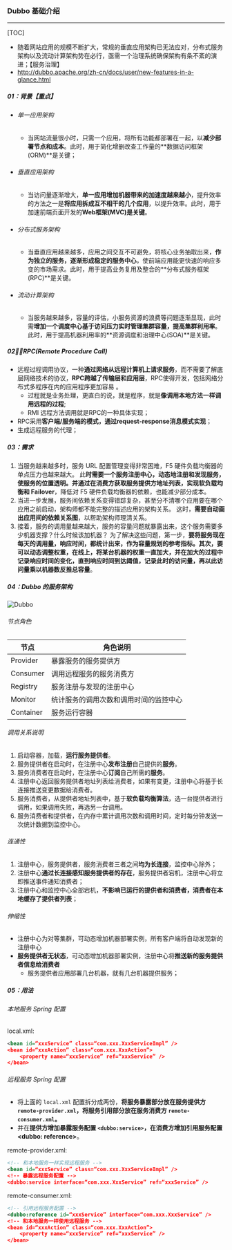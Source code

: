 ### Dubbo 基础介绍

------

[TOC]

- 随着网站应用的规模不断扩大，常规的垂直应用架构已无法应对，分布式服务架构以及流动计算架构势在必行，亟需一个治理系统确保架构有条不紊的演进；【服务治理】
- http://dubbo.apache.org/zh-cn/docs/user/new-features-in-a-glance.html

##### 01：背景【重点】

- ###### 单一应用架构

  - 当网站流量很小时，只需一个应用，将所有功能都部署在一起，以**减少部署节点和成本**。此时，用于简化增删改查工作量的**数据访问框架(ORM)**是关键；

- ###### 垂直应用架构

  - 当访问量逐渐增大，**单一应用增加机器带来的加速度越来越小**，提升效率的方法之一是**将应用拆成互不相干的几个应用**，以提升效率。此时，用于加速前端页面开发的**Web框架(MVC)是关键**。

- ###### 分布式服务架构

  - 当垂直应用越来越多，应用之间交互不可避免，将核心业务抽取出来，**作为独立的服务，逐渐形成稳定的服务中心**，使前端应用能更快速的响应多变的市场需求。此时，用于提高业务复用及整合的**分布式服务框架(RPC)**是关键。

- ###### 流动计算架构

  - 当服务越来越多，容量的评估，小服务资源的浪费等问题逐渐显现，此时需**增加一个调度中心基于访问压力实时管理集群容量，提高集群利用率**。此时，用于提高机器利用率的**资源调度和治理中心(SOA)**是关键。 

##### 02：RPC(Remote Procedure Call)

- 远程过程调用协议，一种**通过网络从远程计算机上请求服务**，而不需要了解底层网络技术的协议，**RPC跨越了传输层和应用层**，RPC使得开发，包括网络分布式多程序在内的应用程序更加容易  。
  - 过程就是业务处理，更直白的说，就是程序，就是**像调用本地方法一样调用远程的过程**;
  - RMI 远程方法调用就是RPC的一种具体实现；
- RPC采用**客户端/服务端的模式，通过request-response消息模式实现**；
- 生成远程服务的代理；

##### 03：需求

1. 当服务越来越多时，服务 URL 配置管理变得非常困难，F5 硬件负载均衡器的单点压力也越来越大。 此**时需要一个服务注册中心，动态地注册和发现服务，使服务的位置透明。并通过在消费方获取服务提供方地址列表，实现软负载均衡和 Failover**，降低对 F5 硬件负载均衡器的依赖，也能减少部分成本。
2. 当进一步发展，服务间依赖关系变得错踪复杂，甚至分不清哪个应用要在哪个应用之前启动，架构师都不能完整的描述应用的架构关系。 这时，**需要自动画出应用间的依赖关系图**，以帮助架构师理清关系。
3. 接着，服务的调用量越来越大，服务的容量问题就暴露出来，这个服务需要多少机器支撑？什么时候该加机器？ 为了解决这些问题，第一步，**要将服务现在每天的调用量，响应时间，都统计出来，作为容量规划的参考指标。其次，要可以动态调整权重，在线上，将某台机器的权重一直加大，并在加大的过程中记录响应时间的变化，直到响应时间到达阈值，记录此时的访问量，再以此访问量乘以机器数反推总容量**。

##### 04：Dubbo 的服务架构

![Dubbo](file:///Users/likang/Code/Git/Middleware/Dubbo/photos/Dubbo.png?lastModify=1599722814)

###### 节点角色

| 节点      | 角色说明                               |
| --------- | -------------------------------------- |
| Provider  | 暴露服务的服务提供方                   |
| Consumer  | 调用远程服务的服务消费方               |
| Registry  | 服务注册与发现的注册中心               |
| Monitor   | 统计服务的调用次数和调用时间的监控中心 |
| Container | 服务运行容器                           |

###### 调用关系说明

1. 启动容器，加载，**运行服务提供者**。
2. 服务提供者在启动时，在注册中心**发布注册**自己提供的**服务**。
3. 服务消费者在启动时，在注册中心**订阅**自己所需的**服务**。
4. 注册中心返回服务提供者地址列表给消费者，如果有变更，注册中心将基于长连接推送变更数据给消费者。
5. 服务消费者，从提供者地址列表中，基于**软负载均衡算法**，选一台提供者进行调用，如果调用失败，再选另一台调用。
6. 服务消费者和提供者，在内存中累计调用次数和调用时间，定时每分钟发送一次统计数据到监控中心。

###### 连通性

1. 注册中心，服务提供者，服务消费者三者之间**均为长连接**，监控中心除外；
2. 注册中心**通过长连接感知服务提供者的存在**，服务提供者宕机，注册中心将立即推送事件通知消费者；
3. 注册中心和监控中心全部宕机，**不影响已运行的提供者和消费者，消费者在本地缓存了提供者列表**；

###### 伸缩性

- 注册中心为对等集群，可动态增加机器部署实例，所有客户端将自动发现新的注册中心
- **服务提供者无状态**，可动态增加机器部署实例，注册中心将**推送新的服务提供者信息给消费者**
  - 服务提供者应用部署几台机器，就有几台机器提供服务；

##### 05：用法

###### 本地服务 Spring 配置

local.xml:

```xml
<bean id=“xxxService” class=“com.xxx.XxxServiceImpl” />
<bean id=“xxxAction” class=“com.xxx.XxxAction”>
    <property name=“xxxService” ref=“xxxService” />
</bean>
```

###### 远程服务 Spring 配置

- 将上面的 `local.xml` 配置拆分成两份，**将服务暴露部分放在服务提供方 `remote-provider.xml`，将服务引用部分放在服务消费方 `remote-consumer.xml`。**
- 并在**提供方增加暴露服务配置 `<dubbo:service>`，在消费方增加引用服务配置 <dubbo: reference>**。

remote-provider.xml:

```xml
<!-- 和本地服务一样实现远程服务 -->
<bean id=“xxxService” class=“com.xxx.XxxServiceImpl” /> 
<!-- 暴露远程服务配置 -->
<dubbo:service interface=“com.xxx.XxxService” ref=“xxxService” /> 
```

remote-consumer.xml:

```xml
<!-- 引用远程服务配置 -->
<dubbo:reference id=“xxxService” interface=“com.xxx.XxxService” />
<!-- 和本地服务一样使用远程服务 -->
<bean id=“xxxAction” class=“com.xxx.XxxAction”> 
    <property name=“xxxService” ref=“xxxService” />
</bean>
```